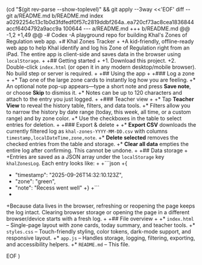  (cd "$(git rev-parse --show-toplevel)" && git apply --3way <<'EOF' 
diff --git a/README.md b/README.md
index a0292254c13c1b0d3fdfedf0f57c2819ddbf264a..ea720cf73ac8cea1836844accf6404792a9acc9a 100644
--- a/README.md
+++ b/README.md
@@ -1,2 +1,49 @@
-# Codex
-A playground repo for building Khal's Zones of Regulation web app.
+# Khal Zones Tracker
+
+A kid-friendly, offline-ready web app to help Khal identify and log his Zone of Regulation right from an iPad. The entire app is client-side and saves data in the browser using `localStorage`.
+
+## Getting started
+
+1. Download this project.
+2. Double-click `index.html` (or open it in any modern desktop/mobile browser). No build step or server is required.
+
+## Using the app
+
+### Log a zone
+
+* Tap one of the large zone cards to instantly log how you are feeling.
+* An optional note pop-up appears—type a short note and press **Save note**, or choose **Skip** to dismiss it.
+* Notes can be up to 120 characters and attach to the entry you just logged.
+
+### Teacher view
+
+* Tap **Teacher View** to reveal the history table, filters, and data tools.
+* Filters allow you to narrow the history by date range (today, this week, all time, or a custom range) and by zone color.
+* Use the checkboxes in the table to select entries for deletion.
+
+### Export & delete
+
+* **Export CSV** downloads the currently filtered log as `khal-zones-YYYY-MM-DD.csv` with columns `timestamp,localDateTime,zone,note`.
+* **Delete selected** removes the checked entries from the table and storage.
+* **Clear all data** empties the entire log after confirming. This cannot be undone.
+
+## Data storage
+
+Entries are saved as a JSON array under the `localStorage` key `khalZonesLog`. Each entry looks like:
+
+```json
+{
+  "timestamp": "2025-09-26T14:32:10.123Z",
+  "zone": "green",
+  "note": "Recess went well"
+}
+```
+
+Because data lives in the browser, refreshing or reopening the page keeps the log intact. Clearing browser storage or opening the page in a different browser/device starts with a fresh log.
+
+## File overview
+
+* `index.html` – Single-page layout with zone cards, today summary, and teacher tools.
+* `styles.css` – Touch-friendly styling, color tokens, dark-mode support, and responsive layout.
+* `app.js` – Handles storage, logging, filtering, exporting, and accessibility helpers.
+* `README.md` – This file.
 
EOF
)
